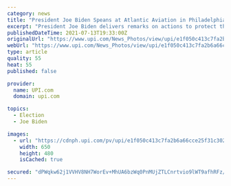 ```yaml
---
category: news
title: "President Joe Biden Speans at Atlantic Aviation in Philadelphia"
excerpt: "President Joe Biden delivers remarks on actions to protect the sacred, constitutional right to vote at the National Constitution Center in Philadelphia on Tuesday, July 13, 2021. Photo by John Angelil"
publishedDateTime: 2021-07-13T19:33:00Z
originalUrl: "https://www.upi.com/News_Photos/view/upi/e1f050c413c7fa2b6a66cce25f31c302/President-Joe-Biden-Speans-at-Atlantic-Aviation-in-Philadelphia/"
webUrl: "https://www.upi.com/News_Photos/view/upi/e1f050c413c7fa2b6a66cce25f31c302/President-Joe-Biden-Speans-at-Atlantic-Aviation-in-Philadelphia/"
type: article
quality: 55
heat: 55
published: false

provider:
  name: UPI.com
  domain: upi.com

topics:
  - Election
  - Joe Biden

images:
  - url: "https://cdnph.upi.com/pv/upi/e1f050c413c7fa2b6a66cce25f31c302/BIDEN-PHILADELPHIA.jpg"
    width: 650
    height: 480
    isCached: true

secured: "dPWqkw62j1VVHV8NH7WorEv+MhUA6bzWq0PnMUjZTLCnrtvio9lWT9afhRFz/OYPAqJ8qVnAcSpo+BtY2vfe65KjUZQ4qsYCCrUySSpD+KQX0f/DgPXjl7MSo5GEZxaYzE7UxEAifW8ek2puw9qNtBHbjiiNEuAl2MmoQXzZfzmK/hfTHL01kJHEgbGMdxn9NLjny1WHMbH7UnNM7CJKaNBMFDwSLXIBFSWANpxCHlW3OcWU/X54NRcHEE+uaNCsPUfgt3GRZpPsXIe3mVojdbWbBFSjNtltpuRXOsh+lHfzqiUk+QoBM43AI9YtJR6E4ib+aftExR+dDnMiaBea6lI5EDtJkiFKf9g/1tJKjEk=;Mfb+4k2tWkCD6IE9OeMkSA=="
---
```


